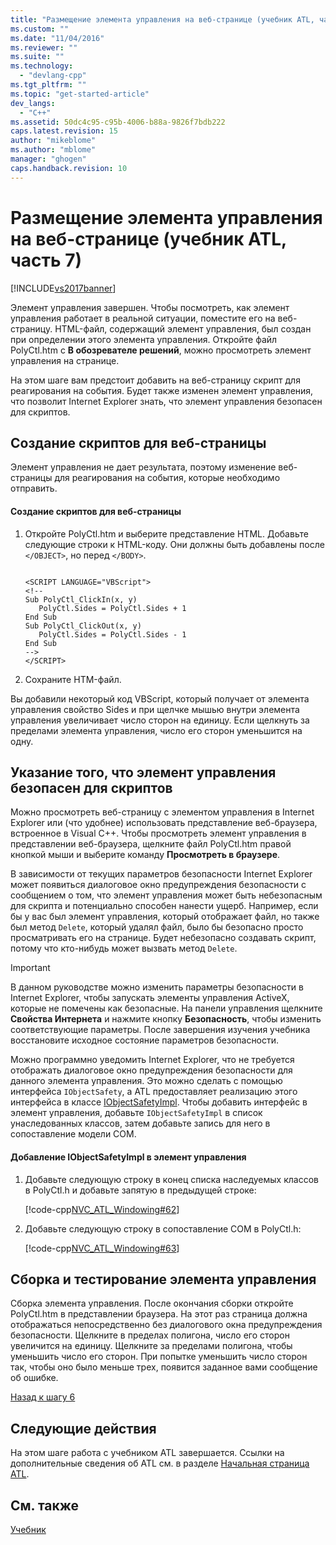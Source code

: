 ```yaml
---
title: "Размещение элемента управления на веб-странице (учебник ATL, часть 7) | Microsoft Docs"
ms.custom: ""
ms.date: "11/04/2016"
ms.reviewer: ""
ms.suite: ""
ms.technology: 
  - "devlang-cpp"
ms.tgt_pltfrm: ""
ms.topic: "get-started-article"
dev_langs: 
  - "C++"
ms.assetid: 50dc4c95-c95b-4006-b88a-9826f7bdb222
caps.latest.revision: 15
author: "mikeblome"
ms.author: "mblome"
manager: "ghogen"
caps.handback.revision: 10
---
```

# Размещение элемента управления на веб-странице (учебник ATL, часть 7)
[!INCLUDE[vs2017banner](../assembler/inline/includes/vs2017banner.md)]

Элемент управления завершен.  Чтобы посмотреть, как элемент управления работает в реальной ситуации, поместите его на веб\-страницу.  HTML\-файл, содержащий элемент управления, был создан при определении этого элемента управления.  Откройте файл PolyCtl.htm с **В обозревателе решений**, можно просмотреть элемент управления на странице.  
  
 На этом шаге вам предстоит добавить на веб\-страницу скрипт для реагирования на события.  Будет также изменен элемент управления, что позволит Internet Explorer знать, что элемент управления безопасен для скриптов.  
  
## Создание скриптов для веб\-страницы  
 Элемент управления не дает результата, поэтому изменение веб\-страницы для реагирования на события, которые необходимо отправить.  
  
#### Создание скриптов для веб\-страницы  
  
1.  Откройте PolyCtl.htm и выберите представление HTML.  Добавьте следующие строки к HTML\-коду.  Они должны быть добавлены после `</OBJECT>`, но перед `</BODY>`.  
  
    ```  
  
    <SCRIPT LANGUAGE="VBScript">  
    <!--  
    Sub PolyCtl_ClickIn(x, y)  
       PolyCtl.Sides = PolyCtl.Sides + 1  
    End Sub  
    Sub PolyCtl_ClickOut(x, y)  
       PolyCtl.Sides = PolyCtl.Sides - 1  
    End Sub  
    -->  
    </SCRIPT>  
    ```  
  
2.  Сохраните HTM\-файл.  
  
 Вы добавили некоторый код VBScript, который получает от элемента управления свойство Sides и при щелчке мышью внутри элемента управления увеличивает число сторон на единицу.  Если щелкнуть за пределами элемента управления, число его сторон уменьшится на одну.  
  
## Указание того, что элемент управления безопасен для скриптов  
 Можно просмотреть веб\-страницу с элементом управления в Internet Explorer или \(что удобнее\) использовать представление веб\-браузера, встроенное в Visual C\+\+.  Чтобы просмотреть элемент управления в представлении веб\-браузера, щелкните файл PolyCtl.htm правой кнопкой мыши и выберите команду **Просмотреть в браузере**.  
  
 В зависимости от текущих параметров безопасности Internet Explorer может появиться диалоговое окно предупреждения безопасности с сообщением о том, что элемент управления может быть небезопасным для скрипта и потенциально способен нанести ущерб.  Например, если бы у вас был элемент управления, который отображает файл, но также был метод `Delete`, который удалял файл, было бы безопасно просто просматривать его на странице.  Будет небезопасно создавать скрипт, потому что кто\-нибудь может вызвать метод `Delete`.  
  
> [!IMPORTANT]
>  В данном руководстве можно изменить параметры безопасности в Internet Explorer, чтобы запускать элементы управления ActiveX, которые не помечены как безопасные.  На панели управления щелкните **Свойства Интернета** и нажмите кнопку **Безопасность**, чтобы изменить соответствующие параметры.  После завершения изучения учебника восстановите исходное состояние параметров безопасности.  
  
 Можно программно уведомить Internet Explorer, что не требуется отображать диалоговое окно предупреждения безопасности для данного элемента управления.  Это можно сделать с помощью интерфейса `IObjectSafety`, а ATL предоставляет реализацию этого интерфейса в классе [IObjectSafetyImpl](../atl/reference/iobjectsafetyimpl-class.md).  Чтобы добавить интерфейс в элемент управления, добавьте `IObjectSafetyImpl` в список унаследованных классов, затем добавьте запись для него в сопоставление модели COM.  
  
#### Добавление IObjectSafetyImpl в элемент управления  
  
1.  Добавьте следующую строку в конец списка наследуемых классов в PolyCtl.h и добавьте запятую в предыдущей строке:  
  
     [!code-cpp[NVC_ATL_Windowing#62](../atl/codesnippet/CPP/putting-the-control-on-a-web-page-atl-tutorial-part-7_1.h)]  
  
2.  Добавьте следующую строку в сопоставление COM в PolyCtl.h:  
  
     [!code-cpp[NVC_ATL_Windowing#63](../atl/codesnippet/CPP/putting-the-control-on-a-web-page-atl-tutorial-part-7_2.h)]  
  
## Сборка и тестирование элемента управления  
 Сборка элемента управления.  После окончания сборки откройте PolyCtl.htm в представлении браузера.  На этот раз страница должна отображаться непосредственно без диалогового окна предупреждения безопасности.  Щелкните в пределах полигона, число его сторон увеличится на единицу.  Щелкните за пределами полигона, чтобы уменьшить число его сторон.  При попытке уменьшить число сторон так, чтобы оно было меньше трех, появится заданное вами сообщение об ошибке.  
  
 [Назад к шагу 6](../Topic/Adding%20a%20Property%20Page%20\(ATL%20Tutorial,%20Part%206\).md)  
  
## Следующие действия  
 На этом шаге работа с учебником ATL завершается.  Ссылки на дополнительные сведения об ATL см. в разделе [Начальная страница ATL](../atl/active-template-library-atl-concepts.md).  
  
## См. также  
 [Учебник](../Topic/Active%20Template%20Library%20\(ATL\)%20Tutorial.md)